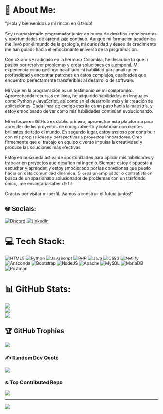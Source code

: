 
# 💫 About Me:
"¡Hola y bienvenidos a mi rincón en GitHub!<br><br>Soy un apasionado programador junior en busca de desafíos emocionantes y oportunidades de aprendizaje continuo. Aunque mi formación académica me llevó por el mundo de la geología, mi curiosidad y deseo de crecimiento me han guiado hacia el emocionante universo de la programación.<br><br>Con 43 años y radicado en la hermosa Colombia, he descubierto que la pasión por resolver problemas y crear soluciones es atemporal. Mi experiencia como geólogo ha afilado mi habilidad para analizar en profundidad y encontrar patrones en datos complejos, cualidades que encuentro perfectamente transferibles al desarrollo de software.<br><br>Mi viaje en la programación es un testimonio de mi compromiso. Aprovechando recursos en línea, he adquirido habilidades en lenguajes como Python y JavaScript, así como en el desarrollo web y la creación de aplicaciones. Cada línea de código escrita es un paso hacia la maestría, y estoy emocionado de ver cómo mis habilidades continúan evolucionando.<br><br>Mi enfoque en GitHub es doble: primero, aprovechar esta plataforma para aprender de los proyectos de código abierto y colaborar con mentes brillantes de todo el mundo. En segundo lugar, estoy ansioso por contribuir con mis propias ideas y perspectivas a proyectos innovadores. Creo firmemente que el trabajo en equipo diverso impulsa la creatividad y produce las soluciones más efectivas.<br><br>Estoy en búsqueda activa de oportunidades para aplicar mis habilidades y trabajar en proyectos que desafíen mi ingenio. Siempre estoy dispuesto a escuchar y aprender, y estoy emocionado por las conexiones que puedo hacer en esta comunidad dinámica. Si eres un empleador o contratista en busca de un apasionado solucionador de problemas con un trasfondo único, ¡me encantaría saber de ti!<br><br>Gracias por visitar mi perfil. ¡Vamos a construir el futuro juntos!"<br>


## 🌐 Socials:
[![Discord](https://img.shields.io/badge/Discord-%237289DA.svg?logo=discord&logoColor=white)](https://discord.gg/luisfer1927) [![LinkedIn](https://img.shields.io/badge/LinkedIn-%230077B5.svg?logo=linkedin&logoColor=white)](https://linkedin.com/in/https://www.linkedin.com/in/luisfer1927/) 

# 💻 Tech Stack:
![HTML5](https://img.shields.io/badge/html5-%23E34F26.svg?style=for-the-badge&logo=html5&logoColor=white) ![Python](https://img.shields.io/badge/python-3670A0?style=for-the-badge&logo=python&logoColor=ffdd54) ![JavaScript](https://img.shields.io/badge/javascript-%23323330.svg?style=for-the-badge&logo=javascript&logoColor=%23F7DF1E) ![PHP](https://img.shields.io/badge/php-%23777BB4.svg?style=for-the-badge&logo=php&logoColor=white) ![Java](https://img.shields.io/badge/java-%23ED8B00.svg?style=for-the-badge&logo=java&logoColor=white) ![CSS3](https://img.shields.io/badge/css3-%231572B6.svg?style=for-the-badge&logo=css3&logoColor=white) ![Netlify](https://img.shields.io/badge/netlify-%23000000.svg?style=for-the-badge&logo=netlify&logoColor=#00C7B7) ![Anaconda](https://img.shields.io/badge/Anaconda-%2344A833.svg?style=for-the-badge&logo=anaconda&logoColor=white) ![Bootstrap](https://img.shields.io/badge/bootstrap-%23563D7C.svg?style=for-the-badge&logo=bootstrap&logoColor=white) ![NodeJS](https://img.shields.io/badge/node.js-6DA55F?style=for-the-badge&logo=node.js&logoColor=white) ![Apache](https://img.shields.io/badge/apache-%23D42029.svg?style=for-the-badge&logo=apache&logoColor=white) ![MySQL](https://img.shields.io/badge/mysql-%2300f.svg?style=for-the-badge&logo=mysql&logoColor=white) ![MariaDB](https://img.shields.io/badge/MariaDB-003545?style=for-the-badge&logo=mariadb&logoColor=white) ![Postman](https://img.shields.io/badge/Postman-FF6C37?style=for-the-badge&logo=postman&logoColor=white)
# 📊 GitHub Stats:
![](https://github-readme-stats.vercel.app/api?username=luisfer1927&theme=tokyonight&hide_border=false&include_all_commits=false&count_private=false)<br/>
![](https://github-readme-streak-stats.herokuapp.com/?user=luisfer1927&theme=tokyonight&hide_border=false)<br/>
![](https://github-readme-stats.vercel.app/api/top-langs/?username=luisfer1927&theme=tokyonight&hide_border=false&include_all_commits=false&count_private=false&layout=compact)

## 🏆 GitHub Trophies
![](https://github-profile-trophy.vercel.app/?username=luisfer1927&theme=nord&no-frame=false&no-bg=true&margin-w=4)

### ✍️ Random Dev Quote
![](https://quotes-github-readme.vercel.app/api?type=horizontal&theme=radical)

### 🔝 Top Contributed Repo
![](https://github-contributor-stats.vercel.app/api?username=luisfer1927&limit=5&theme=dark&combine_all_yearly_contributions=true)

---
[![](https://visitcount.itsvg.in/api?id=luisfer1927&icon=0&color=0)](https://visitcount.itsvg.in)

<!-- Proudly created with GPRM ( https://gprm.itsvg.in ) -->
